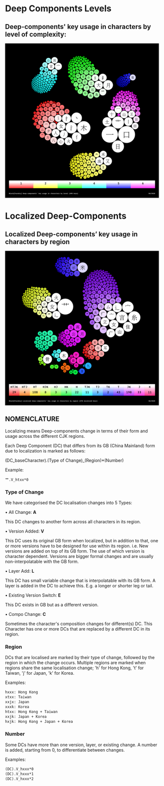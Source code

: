 # Deep Components Levels 

## Deep-components' key usage in characters by level of complexity:

![Image of Deep-components key usage in characters by level of complexity](Deep-components-key-usage-in-characters-by-level.png)

# Localized Deep-Components

## Localized Deep-components’ key usage in characters by region

![Image of Localized Deep-components key usage in characters by region](Localized-Deep-components-key-usage-in-characters-by-region.png)



## NOMENCLATURE

Localizing means Deep-components change in terms of their form and usage across the different CJK regions.

Each Deep Component (DC) that differs from its GB (China Mainland) form due to localization is marked as follows:

(DC_baseCharacter).(Type of Change)\_(Region)\*(Number)

Example:

	艹.V_htxx*0



### Type of Change

We have categorised the DC localisation changes into 5 Types:


• All Change:
	**A**

This DC changes to another form across all characters in its region.

• Version Added: 
	**V**

This DC uses its original GB form when localized, but in addition to that, one or more versions have to be designed for use within its region. i.e. New versions are added on top of its GB form. The use of which version is character dependent.  Versions are bigger formal changes and are usually non-interpolatable with the GB form.


• Layer Add: 
	**L**

This DC has small variable change that is interpolatable with its GB form. A layer is added in the DC to achieve this. E.g. a longer or shorter leg or tail.


• Existing Version Switch: 
	**E**

This DC exists in GB but as a different version. 


• Compo Change: 
	**C**

Sometimes the character's composition changes for different(s) DC. This Character has one or more DCs that are replaced by a different DC in its region.



### Region

DCs that are localised are marked by their type of change, followed by the region in which the change occurs. Multiple regions are marked when regions share the same localisation change; 'h' for Hong Kong, 't' for Taiwan, 'j' for Japan, 'k' for Korea.

Examples:

	hxxx: Hong Kong
	xtxx: Taiwan
	xxjx: Japan
	xxxk: Korea
	htxx: Hong Kong + Taiwan
	xxjk: Japan + Korea
	hxjk: Hong Kong + Japan + Korea



### Number
Some DCs have more than one version, layer, or existing change. A number is added, starting from 0, to differentiate between changes. 

Examples:

	(DC).V_hxxx*0
	(DC).V_hxxx*1
	(DC).V_hxxx*2
